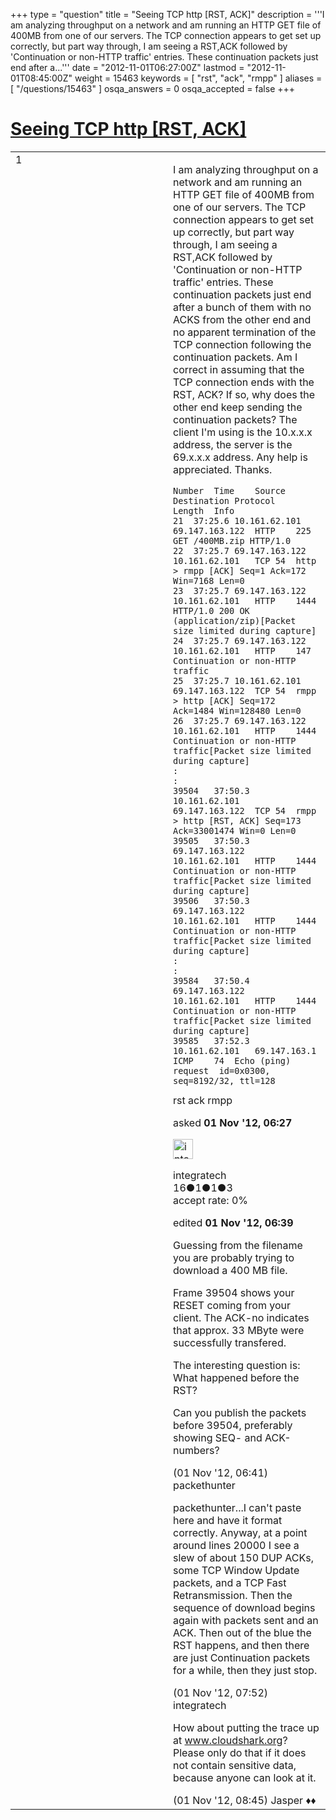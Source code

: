 +++
type = "question"
title = "Seeing TCP http [RST, ACK]"
description = '''I am analyzing throughput on a network and am running an HTTP GET file of 400MB from one of our servers. The TCP connection appears to get set up correctly, but part way through, I am seeing a RST,ACK followed by &#x27;Continuation or non-HTTP traffic&#x27; entries. These continuation packets just end after a...'''
date = "2012-11-01T06:27:00Z"
lastmod = "2012-11-01T08:45:00Z"
weight = 15463
keywords = [ "rst", "ack", "rmpp" ]
aliases = [ "/questions/15463" ]
osqa_answers = 0
osqa_accepted = false
+++

<div class="headNormal">

# [Seeing TCP http \[RST, ACK\]](/questions/15463/seeing-tcp-http-rst-ack)

</div>

<div id="main-body">

<div id="askform">

<table id="question-table" style="width:100%;"><colgroup><col style="width: 50%" /><col style="width: 50%" /></colgroup><tbody><tr class="odd"><td style="width: 30px; vertical-align: top"><div class="vote-buttons"><span id="post-15463-upvote" class="ajax-command post-vote up" rel="nofollow" title="I like this post (click again to cancel)"> </span><div id="post-15463-score" class="post-score" title="current number of votes">1</div><span id="post-15463-downvote" class="ajax-command post-vote down" rel="nofollow" title="I dont like this post (click again to cancel)"> </span> <span id="favorite-mark" class="ajax-command favorite-mark" rel="nofollow" title="mark/unmark this question as favorite (click again to cancel)"> </span><div id="favorite-count" class="favorite-count"></div></div></td><td><div id="item-right"><div class="question-body"><p>I am analyzing throughput on a network and am running an HTTP GET file of 400MB from one of our servers. The TCP connection appears to get set up correctly, but part way through, I am seeing a RST,ACK followed by 'Continuation or non-HTTP traffic' entries. These continuation packets just end after a bunch of them with no ACKS from the other end and no apparent termination of the TCP connection following the continuation packets. Am I correct in assuming that the TCP connection ends with the RST, ACK? If so, why does the other end keep sending the continuation packets? The client I'm using is the 10.x.x.x address, the server is the 69.x.x.x address. Any help is appreciated. Thanks.</p><pre><code>Number  Time    Source  Destination Protocol    Length  Info
21  37:25.6 10.161.62.101   69.147.163.122  HTTP    225 GET /400MB.zip HTTP/1.0 
22  37:25.7 69.147.163.122  10.161.62.101   TCP 54  http &gt; rmpp [ACK] Seq=1 Ack=172 Win=7168 Len=0
23  37:25.7 69.147.163.122  10.161.62.101   HTTP    1444    HTTP/1.0 200 OK  (application/zip)[Packet size limited during capture]
24  37:25.7 69.147.163.122  10.161.62.101   HTTP    147 Continuation or non-HTTP traffic
25  37:25.7 10.161.62.101   69.147.163.122  TCP 54  rmpp &gt; http [ACK] Seq=172 Ack=1484 Win=128480 Len=0
26  37:25.7 69.147.163.122  10.161.62.101   HTTP    1444    Continuation or non-HTTP traffic[Packet size limited during capture]
:
:
39504   37:50.3 10.161.62.101   69.147.163.122  TCP 54  rmpp &gt; http [RST, ACK] Seq=173 Ack=33001474 Win=0 Len=0
39505   37:50.3 69.147.163.122  10.161.62.101   HTTP    1444    Continuation or non-HTTP traffic[Packet size limited during capture]
39506   37:50.3 69.147.163.122  10.161.62.101   HTTP    1444    Continuation or non-HTTP traffic[Packet size limited during capture]
:
:
39584   37:50.4 69.147.163.122  10.161.62.101   HTTP    1444    Continuation or non-HTTP traffic[Packet size limited during capture]
39585   37:52.3 10.161.62.101   69.147.163.1    ICMP    74  Echo (ping) request  id=0x0300, seq=8192/32, ttl=128</code></pre></div><div id="question-tags" class="tags-container tags"><span class="post-tag tag-link-rst" rel="tag" title="see questions tagged &#39;rst&#39;">rst</span> <span class="post-tag tag-link-ack" rel="tag" title="see questions tagged &#39;ack&#39;">ack</span> <span class="post-tag tag-link-rmpp" rel="tag" title="see questions tagged &#39;rmpp&#39;">rmpp</span></div><div id="question-controls" class="post-controls"></div><div class="post-update-info-container"><div class="post-update-info post-update-info-user"><p>asked <strong>01 Nov '12, 06:27</strong></p><img src="https://secure.gravatar.com/avatar/672a28884c09910274400dd6d2c8671e?s=32&amp;d=identicon&amp;r=g" class="gravatar" width="32" height="32" alt="integratech&#39;s gravatar image" /><p><span>integratech</span><br />
<span class="score" title="16 reputation points">16</span><span title="1 badges"><span class="badge1">●</span><span class="badgecount">1</span></span><span title="1 badges"><span class="silver">●</span><span class="badgecount">1</span></span><span title="3 badges"><span class="bronze">●</span><span class="badgecount">3</span></span><br />
<span class="accept_rate" title="Rate of the user&#39;s accepted answers">accept rate:</span> <span title="integratech has no accepted answers">0%</span></p></div><div class="post-update-info post-update-info-edited"><p><span> edited <strong>01 Nov '12, 06:39</strong> </span></p></div></div><div id="comments-container-15463" class="comments-container"><span id="15464"></span><div id="comment-15464" class="comment"><div id="post-15464-score" class="comment-score"></div><div class="comment-text"><p>Guessing from the filename you are probably trying to download a 400 MB file.</p><p>Frame 39504 shows your RESET coming from your client. The ACK-no indicates that approx. 33 MByte were successfully transfered.</p><p>The interesting question is: What happened before the RST?</p><p>Can you publish the packets before 39504, preferably showing SEQ- and ACK-numbers?</p></div><div id="comment-15464-info" class="comment-info"><span class="comment-age">(01 Nov '12, 06:41)</span> <span class="comment-user userinfo">packethunter</span></div></div><span id="15470"></span><div id="comment-15470" class="comment"><div id="post-15470-score" class="comment-score"></div><div class="comment-text"><p>packethunter...I can't paste here and have it format correctly. Anyway, at a point around lines 20000 I see a slew of about 150 DUP ACKs, some TCP Window Update packets, and a TCP Fast Retransmission. Then the sequence of download begins again with packets sent and an ACK. Then out of the blue the RST happens, and then there are just Continuation packets for a while, then they just stop.</p></div><div id="comment-15470-info" class="comment-info"><span class="comment-age">(01 Nov '12, 07:52)</span> <span class="comment-user userinfo">integratech</span></div></div><span id="15472"></span><div id="comment-15472" class="comment"><div id="post-15472-score" class="comment-score"></div><div class="comment-text"><p>How about putting the trace up at <a href="http://www.cloudshark.org">www.cloudshark.org</a>? Please only do that if it does not contain sensitive data, because anyone can look at it.</p></div><div id="comment-15472-info" class="comment-info"><span class="comment-age">(01 Nov '12, 08:45)</span> <span class="comment-user userinfo">Jasper ♦♦</span></div></div></div><div id="comment-tools-15463" class="comment-tools"></div><div class="clear"></div><div id="comment-15463-form-container" class="comment-form-container"></div><div class="clear"></div></div></td></tr></tbody></table>

</div>

</div>

